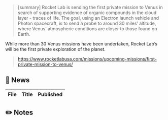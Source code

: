 >[summary]
Rocket Lab is sending the first private mission to Venus in search of supporting evidence of organic compounds in the cloud layer - traces of life. The goal, using an Electron launch vehicle and Photon spacecraft, is to send a probe to around 30 miles’ altitude, where Venus’ atmospheric conditions are closer to those found on Earth.
>
 While more than 30 Venus missions have been undertaken, Rocket Lab’s will be the first private exploration of the planet.
>
>https://www.rocketlabusa.com/missions/upcoming-missions/first-private-mission-to-venus/


## 📰 News

| File | Title | Published |
| ---- | ----- | --------- |


## ✏️ Notes
